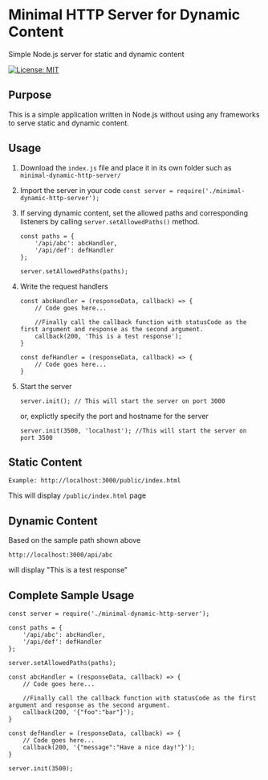 # Minimal HTTP Server for Dynamic Content

Simple Node.js server for static and dynamic content

[![License: MIT](https://img.shields.io/badge/License-MIT-blue.svg)](https://opensource.org/licenses/MIT)

## Purpose

This is a simple application written in Node.js without using any frameworks to serve static and dynamic content.

## Usage

1. Download the `index.js` file and place it in its own folder such as `minimal-dynamic-http-server/`
2. Import the server in your code
   `const server = require('./minimal-dynamic-http-server');`

3. If serving dynamic content, set the allowed paths and corresponding listeners by calling `server.setAllowedPaths()` method.

   ```
   const paths = {
       '/api/abc': abcHandler,
       '/api/def': defHandler
   };

   server.setAllowedPaths(paths);
   ```

4. Write the request handlers

   ```
   const abcHandler = (responseData, callback) => {
       // Code goes here...

       //Finally call the callback function with statusCode as the first argument and response as the second argument.
       callback(200, 'This is a test response');
   }

   const defHandler = (responseData, callback) => {
       // Code goes here...
   }
   ```

5. Start the server
   ```
   server.init(); // This will start the server on port 3000
   ```
   or, explictly specify the port and hostname for the server
   ```
   server.init(3500, 'localhost'); //This will start the server on port 3500
   ```

## Static Content

```
Example: http://localhost:3000/public/index.html
```
This will display `/public/index.html` page

## Dynamic Content
Based on the sample path shown above
```
http://localhost:3000/api/abc
```
will display "This is a test response"

## Complete Sample Usage
```
const server = require('./minimal-dynamic-http-server');

const paths = {
    '/api/abc': abcHandler,
    '/api/def': defHandler
};

server.setAllowedPaths(paths);

const abcHandler = (responseData, callback) => {
    // Code goes here...

    //Finally call the callback function with statusCode as the first argument and response as the second argument.
    callback(200, '{"foo":"bar"}');
}

const defHandler = (responseData, callback) => {
    // Code goes here...
    callback(200, '{"message":"Have a nice day!"}');
}

server.init(3500);
```